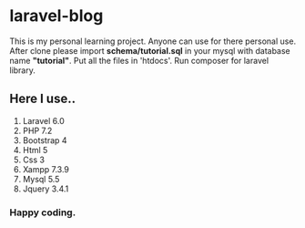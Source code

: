 # laravel-blog
This is my personal learning project. Anyone can use for there personal use.
After clone please import **schema/tutorial.sql** in your mysql with database name **"tutorial"**.
Put all the files in 'htdocs'.
Run composer for laravel library.
## Here I use..
1. Laravel 6.0
2. PHP 7.2
3. Bootstrap 4
4. Html 5
5. Css 3
6. Xampp 7.3.9
7. Mysql 5.5
8. Jquery 3.4.1
### Happy coding.
